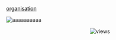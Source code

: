 [organisation](https://github.com/orgs/Dark-Developments/repositories)
                   
![aaaaaaaaaa](https://github-readme-stats.vercel.app/api?username=Nxyi&theme=dark&show_icons=true)

<p align="center">
  <img src="https://count.getloli.com/get/@Nxyi?theme=rule34" alt="views" /><br>
</p>
